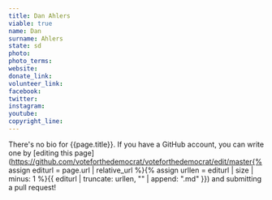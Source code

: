```yaml
---
title: Dan Ahlers
viable: true
name: Dan
surname: Ahlers
state: sd
photo: 
photo_terms: 
website: 
donate_link: 
volunteer_link: 
facebook: 
twitter: 
instagram: 
youtube: 
copyright_line: 
---
```

There's no bio for {{page.title}}. If you have a GitHub account, you can write one by [editing this page](https://github.com/voteforthedemocrat/voteforthedemocrat/edit/master{% assign editurl = page.url | relative_url %}{% assign urllen = editurl | size | minus: 1 %}{{ editurl | truncate: urllen, "" | append: ".md" }}) and submitting a pull request!